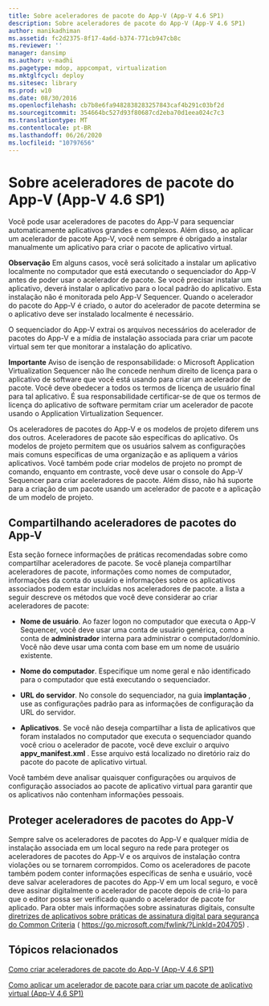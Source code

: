 ```yaml
---
title: Sobre aceleradores de pacote do App-V (App-V 4.6 SP1)
description: Sobre aceleradores de pacote do App-V (App-V 4.6 SP1)
author: manikadhiman
ms.assetid: fc2d2375-8f17-4a6d-b374-771cb947cb8c
ms.reviewer: ''
manager: dansimp
ms.author: v-madhi
ms.pagetype: mdop, appcompat, virtualization
ms.mktglfcycl: deploy
ms.sitesec: library
ms.prod: w10
ms.date: 08/30/2016
ms.openlocfilehash: cb7b8e6fa9482838283257843caf4b291c03bf2d
ms.sourcegitcommit: 354664bc527d93f80687cd2eba70d1eea024c7c3
ms.translationtype: MT
ms.contentlocale: pt-BR
ms.lasthandoff: 06/26/2020
ms.locfileid: "10797656"
---
```

# Sobre aceleradores de pacote do App-V (App-V 4.6 SP1)


Você pode usar aceleradores de pacotes do App-V para sequenciar automaticamente aplicativos grandes e complexos. Além disso, ao aplicar um acelerador de pacote App-V, você nem sempre é obrigado a instalar manualmente um aplicativo para criar o pacote de aplicativo virtual.

**Observação**  Em alguns casos, você será solicitado a instalar um aplicativo localmente no computador que está executando o sequenciador do App-V antes de poder usar o acelerador de pacote. Se você precisar instalar um aplicativo, deverá instalar o aplicativo para o local padrão do aplicativo. Esta instalação não é monitorada pelo App-V Sequencer. Quando o acelerador do pacote do App-V é criado, o autor do acelerador de pacote determina se o aplicativo deve ser instalado localmente é necessário.

 

O sequenciador do App-V extrai os arquivos necessários do acelerador de pacotes do App-V e a mídia de instalação associada para criar um pacote virtual sem ter que monitorar a instalação do aplicativo.

**Importante**  Aviso de isenção de responsabilidade: o Microsoft Application Virtualization Sequencer não lhe concede nenhum direito de licença para o aplicativo de software que você está usando para criar um acelerador de pacote. Você deve obedecer a todos os termos de licença de usuário final para tal aplicativo. É sua responsabilidade certificar-se de que os termos de licença do aplicativo de software permitam criar um acelerador de pacote usando o Application Virtualization Sequencer.

 

Os aceleradores de pacotes do App-V e os modelos de projeto diferem uns dos outros. Aceleradores de pacote são específicas do aplicativo. Os modelos de projeto permitem que os usuários salvem as configurações mais comuns específicas de uma organização e as apliquem a vários aplicativos. Você também pode criar modelos de projeto no prompt de comando, enquanto em contraste, você deve usar o console do App-V Sequencer para criar aceleradores de pacote. Além disso, não há suporte para a criação de um pacote usando um acelerador de pacote e a aplicação de um modelo de projeto.

## Compartilhando aceleradores de pacotes do App-V


Esta seção fornece informações de práticas recomendadas sobre como compartilhar aceleradores de pacote. Se você planeja compartilhar aceleradores de pacote, informações como nomes de computador, informações da conta do usuário e informações sobre os aplicativos associados podem estar incluídas nos aceleradores de pacote. a lista a seguir descreve os métodos que você deve considerar ao criar aceleradores de pacote:

-   **Nome de usuário**. Ao fazer logon no computador que executa o App-V Sequencer, você deve usar uma conta de usuário genérica, como a conta de **administrador** interna para administrar o computador/domínio. Você não deve usar uma conta com base em um nome de usuário existente.

-   **Nome do computador**. Especifique um nome geral e não identificado para o computador que está executando o sequenciador.

-   **URL do servidor**. No console do sequenciador, na guia **implantação** , use as configurações padrão para as informações de configuração da URL do servidor.

-   **Aplicativos**. Se você não deseja compartilhar a lista de aplicativos que foram instalados no computador que executa o sequenciador quando você criou o acelerador de pacote, você deve excluir o arquivo **appv\_manifest.xml** . Esse arquivo está localizado no diretório raiz do pacote do pacote de aplicativo virtual.

Você também deve analisar quaisquer configurações ou arquivos de configuração associados ao pacote de aplicativo virtual para garantir que os aplicativos não contenham informações pessoais.

## Proteger aceleradores de pacotes do App-V


Sempre salve os aceleradores de pacotes do App-V e qualquer mídia de instalação associada em um local seguro na rede para proteger os aceleradores de pacotes do App-V e os arquivos de instalação contra violações ou se tornarem corrompidos. Como os aceleradores de pacote também podem conter informações específicas de senha e usuário, você deve salvar aceleradores de pacotes do App-V em um local seguro, e você deve assinar digitalmente o acelerador de pacote depois de criá-lo para que o editor possa ser verificado quando o acelerador de pacote for aplicado. Para obter mais informações sobre assinaturas digitais, consulte [diretrizes de aplicativos sobre práticas de assinatura digital para segurança do Common Criteria](https://go.microsoft.com/fwlink/?LinkId=204705) ( https://go.microsoft.com/fwlink/?LinkId=204705) .

## Tópicos relacionados


[Como criar aceleradores de pacote do App-V (App-V 4.6 SP1)](how-to-create-app-v-package-accelerators--app-v-46-sp1-.md)

[Como aplicar um acelerador de pacote para criar um pacote de aplicativo virtual (App-V 4,6 SP1)](how-to-apply-a-package-accelerator-to-create-a-virtual-application-package---app-v-46-sp1-.md)

 

 





